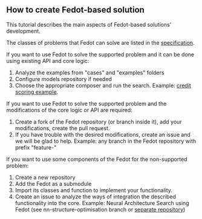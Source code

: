 ## How to create Fedot-based solution

This tutorial describes the main aspects of Fedot-based solutions' development.

The classes of problems that Fedot can solve are listed in the [specification](/FEDOT.Docs/contribution/how-to-embed).

If you want to use Fedot to solve the supported problem and it can be done using existing API and core logic:
1. Analyze the examples from "cases" and "examples" folders
2. Configure models repository if needed
3. Choose the appropriate composer and run the search.
Example: [credit scoring example](https://github.com/nccr-itmo/FEDOT/blob/master/cases/credit_scoring_problem.py).

If you want to use Fedot to solve the supported problem and the modifications of the core logic or API are required:
1. Create a fork of the Fedot repository (or branch inside it), add your modifications, create the pull request.
2. If you have trouble with the desired modifications, create an issue and we will be glad to help. 
Example: any branch in the Fedot repository with prefix "feature-"

If you want to use some components of the Fedot for the non-supported problem:
1. Create a new repository
2. Add the Fedot as a submodule
3. Import its classes and function to implement your functionality.
4. Create an issue to analyze the ways of integration the described functionality into the core.
Example: Neural Architecture Search using Fedot (see nn-structure-optimisation branch or [separate repository](https://github.com/ITMO-NSS-team/nas-fedot))

